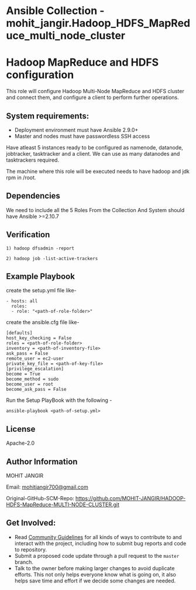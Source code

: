 # Ansible Collection - mohit_jangir.Hadoop_HDFS_MapReduce_multi_node_cluster

Hadoop MapReduce and HDFS configuration
=========

This role will configure Hadoop Multi-Node MapReduce and HDFS cluster and connect them, and configure a client to perform further operations.


System requirements:
-------------------

- Deployment environment must have Ansible 2.9.0+
- Master and nodes must have passwordless SSH access


Have atleast 5 instances ready to be configured as namenode, datanode, jobtracker, tasktracker and a client. We can use as many datanodes and tasktrackers required.

The machine where this role will be executed needs to have
hadoop and jdk rpm in /root.


Dependencies
------------

We need to include all the 5 Roles From the Collection And System should have Ansible >=2.10.7


Verification
------------

```
1) hadoop dfsadmin -report

2) hadoop job -list-active-trackers

```



Example Playbook
----------------

create the setup.yml file like-

```
- hosts: all
  roles:
  - role: "<path-of-role-folder>"

```

create the ansible.cfg file like-

```
[defaults]
host_key_checking = False
roles = <path-of-role-folder>
inventory = <path-of-inventory-file>
ask_pass = False
remote_user = ec2-user
private_key_file = <path-of-key-file>
[privilege_escalation]
become = True
become_method = sudo
become_user = root
become_ask_pass = False
```

Run the Setup PlayBook with the following -

```
ansible-playbook <path-of-setup.yml>
```

License
-------

Apache-2.0

Author Information
------------------

MOHIT JANGIR

Email: mohitjangir700@gmail.com


Original-GitHub-SCM-Repo: https://github.com/MOHIT-JANGIR/HADOOP-HDFS-MapReduce-MULTI-NODE-CLUSTER.git


## Get Involved:
*  Read [Community Guidelines](<https://github.com/MOHIT-JANGIR/HADOOP-HDFS-MapReduce-MULTI-NODE-CLUSTER/blob/main/CONTRIBUTING.md>) for all
   kinds of ways to contribute to and interact with the project,
   including how to submit bug reports and
   code to repository.
*  Submit a proposed code update through a pull request to the ``master`` branch.
*  Talk to the owner before making larger changes
   to avoid duplicate efforts. This not only helps everyone
   know what is going on, it also helps save time and effort if we decide
   some changes are needed.

